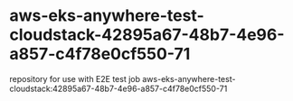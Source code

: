 # aws-eks-anywhere-test-cloudstack-42895a67-48b7-4e96-a857-c4f78e0cf550-71
repository for use with E2E test job aws-eks-anywhere-test-cloudstack:42895a67-48b7-4e96-a857-c4f78e0cf550-71
